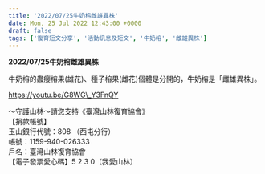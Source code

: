 ```yaml
---
title: '2022/07/25牛奶榕雌雄異株'
date: Mon, 25 Jul 2022 12:43:00 +0000
draft: false
tags: ['復育短文分享', '活動訊息及短文', '牛奶榕', '雌雄異株']
---
```


**2022/07/25牛奶榕雌雄異株**

牛奶榕的蟲癭榕果(雄花)、種子榕果(雌花)個體是分開的，牛奶榕是「雌雄異株」。

https://youtu.be/G8WG\_Y3FnQY

～守護山林～請您支持《臺灣山林復育協會》  
【捐款帳號】  
玉山銀行代號：808 （西屯分行）  
帳號：1159-940-026333  
戶名：臺灣山林復育協會  
【電子發票愛心碼】5 2 3 0（我愛山林）